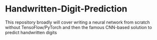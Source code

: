 # Handwritten-Digit-Prediction
This repository broadly will cover writing a neural network from scratch without TensoFlow/PyTorch and then the famous CNN-based solution to predict handwritten digits
